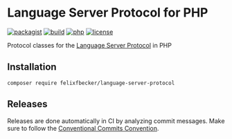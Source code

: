 # Language Server Protocol for PHP

[![packagist](https://img.shields.io/packagist/v/felixfbecker/language-server-protocol.svg)](https://packagist.org/packages/felixfbecker/language-server-protocol)
[![build](https://travis-ci.org/felixfbecker/php-language-server-protocol.svg?branch=master)](https://travis-ci.org/felixfbecker/php-language-server-protocol)
[![php](https://img.shields.io/badge/php-%3E%3D%207.0-8892BF.svg)](https://php.net/)
[![license](https://img.shields.io/packagist/l/felixfbecker/language-server-protocol.svg)](https://github.com/felixfbecker/php-language-server-protocol/blob/master/LICENSE)

Protocol classes for the [Language Server Protocol](https://microsoft.github.io/language-server-protocol-protocol/) in PHP

## Installation

```
composer require felixfbecker/language-server-protocol 
```

## Releases

Releases are done automatically in CI by analyzing commit messages.
Make sure to follow the [Conventional Commits Convention](https://www.conventionalcommits.org/en/v1.0.0-beta.2/).
